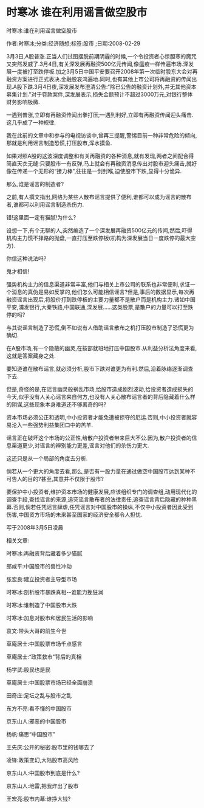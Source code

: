 # 时寒冰  谁在利用谣言做空股市    
    
时寒冰:谁在利用谣言做空股市    
作者:时寒冰;分类:经济随想;标签:股市 ;日期:2008-02-29    
3月3日,A股普涨.正当人们试图摆脱前期阴霾的时候,一个令投资者心惊胆寒的魔咒又突然发威了.3月4日,有关深发展再融资500亿元传闻,像瘟疫一样传遍市场.深发展一度被打至跌停板.加之3月5日中国平安要召开2008年第一次临时股东大会对再融资方案进行正式表决.金融股哀鸿遍地.同时,也有其他上市公司将再融资的传闻出现.A股下跌.3月4日夜,深发展发布澄清公告:“除已公告的融资计划外,并无其他资本募集计划."对于卷款案件,深发展表示,损失金额预计不超过3000万元,对银行整体财务影响极微.    
一遇到普涨,立即有再融资传闻出拳打压;一遇到利好,立即有再融资传闻迎头痛击.这几乎成了一种规律.    
我在此前的文章中和参与的电视访谈中,曾再三提醒,警惕目前一种非常危险的倾向,那就是利用谣言制造恐慌,打压股市,浑水摸鱼.    
如果对照A股的这波深度调整和有关再融资的各种消息,就有发现,两者之间配合得简直天衣无缝:只要股市一有反弹,马上就会有再融资消息传出对股市迎头痛击,就好像在传递一个无形的“接力棒",往往是一剑封喉,迫使股市下跌,显得十分诡异.    
那么,谁是谣言的制造者?    
之前,有人撰文指出,网络为某些人散布谣言提供了便利,谁都可以成为谣言的散布者,谁都可以利用谣言制造杀伤力.    
错!这里面一定有猫腻!为什么?    
设想一下,有个无聊的人,突然编造了一个深发展再融资500亿元的传闻,然后,吓得机构主力慌不择路的抛盘,一直打压至跌停板(机构为深发展当日一度跌停的最大空方).    
你信这种说法吗?    
鬼才相信!    
强势机构主力的信息渠道非常丰富,他们与相关上市公司的联系也非常便利,求证一个消息的真伪是易如反掌的,他们怎么可能相信谣言?但是,事后的数据显示,每次再融资谣言出现后,将股价打到跌停板的主要力量都不是散户而是机构主力.诸如中国平安,浦发银行,大秦铁路,中国联通,深发展......这类股票,是散户的力量可以打至跌停的吗?    
与其说谣言制造了恐慌,倒不如说有人借助谣言散布之机打压股市制造了恐慌更为确切.    
在A股市场,有一个隐蔽的幽灵,在按部就班地打压中国股市.从利益分析法角度来看,这就是答案藏身之处.    
要知道谁在散布谣言,就必须分析,股市下跌对谁更为有利.然后,沿着脉络逐渐调查下去.    
但是,奇怪的是,在谣言幽灵般祸乱市场,给股市造成剧烈波动,给投资者造成损失的今天,似乎没有人关心谣言来自何方,也没有人关心散布谣言者的背后隐藏着什么样的阴谋,这些现象本身难道还不够离奇的吗?    
资本市场必须公正和透明,中小投资者才能免遭被掠夺的厄运.否则,中小投资者就容易沦入一些强势利益集团口中的羔羊.    
谣言正在破坏这个市场的公正性,给散户投资者带来巨大不公.因为,散户投资者的信息渠道更少,对谣言的辨别能力更差,谣言对他们的杀伤力更大.    
这还只是从一个局部的角度去分析.    
倘若从一个更大的角度去看,那么,是否有一股力量在通过做空中国股市达到某种不可告人的目的?甚至,其意并不仅限于股市?    
要保护中小投资者,维护资本市场的健康发展,应该组织专门的调查组,动用现代化的调查手段,查找谣言的来源,追究谣言散布者的法律责任,追查谣言背后隐藏的种种黑幕.否则,倘若任凭谣言肆虐,任凭谣言对中国股市的操纵,不仅中小投资者因此受到伤害,中国资方市场的未来甚至国家的经济安全都令人担忧.    
写于2008年3月5日凌晨    
    
相关文章:    
时寒冰:再融资背后藏着多少猫腻    
郎咸平:中国股市的兽性冲动    
张宏良:建立投资者主导型市场    
时寒冰:剖析股市暴跌真相--谁能力挽狂澜    
时寒冰:谁制造了中国股市大跌    
时寒冰:加息对股市和居民生活的影响    
袁文:带头大哥的前生今世    
草庵居士:中国股票市场千点感言    
草庵居士:“政策救市"背后的真相    
杨学武:股民也是民    
草庵居士:中国股票市场已经全面崩溃    
田奇庄:足坛之乱与股市之乱    
东方不亮:看不懂的中国股市    
京东山人:邪恶的中国股市    
杨帆:痛思“中国股市"    
王先庆:公开的秘密:股市里的钱哪去了    
凌锋:政策变幻,大陆股市高风险    
京东山人:中国股市到底是什么?    
京东山人:地雷,把我炸出了股市    
王宏亮:股市内幕:谁挣大钱?